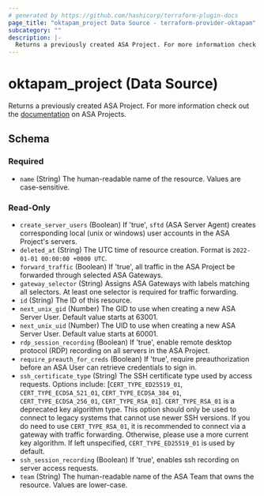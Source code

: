 ```yaml
---
# generated by https://github.com/hashicorp/terraform-plugin-docs
page_title: "oktapam_project Data Source - terraform-provider-oktapam"
subcategory: ""
description: |-
  Returns a previously created ASA Project. For more information check out the documentation https://help.okta.com/asa/en-us/Content/Topics/Adv_Server_Access/docs/setup/projects.htm on ASA Projects.
---
```


# oktapam_project (Data Source)

Returns a previously created ASA Project. For more information check out the [documentation](https://help.okta.com/asa/en-us/Content/Topics/Adv_Server_Access/docs/setup/projects.htm) on ASA Projects.



<!-- schema generated by tfplugindocs -->
## Schema

### Required

- `name` (String) The human-readable name of the resource. Values are case-sensitive.

### Read-Only

- `create_server_users` (Boolean) If 'true', `sftd` (ASA Server Agent) creates corresponding local (unix or windows) user accounts in the ASA Project's servers.
- `deleted_at` (String) The UTC time of resource creation. Format is `2022-01-01 00:00:00 +0000 UTC`.
- `forward_traffic` (Boolean) If 'true', all traffic in the ASA Project be forwarded through selected ASA Gateways.
- `gateway_selector` (String) Assigns ASA Gateways with labels matching all selectors. At least one selector is required for traffic forwarding.
- `id` (String) The ID of this resource.
- `next_unix_gid` (Number) The GID to use when creating a new ASA Server User. Default value starts at 63001.
- `next_unix_uid` (Number) The UID to use when creating a new ASA Server User. Default value starts at 60001.
- `rdp_session_recording` (Boolean) If 'true', enable remote desktop protocol (RDP) recording on all servers in the ASA Project.
- `require_preauth_for_creds` (Boolean) If 'true', require preauthorization before an ASA User can retrieve credentials to sign in.
- `ssh_certificate_type` (String) The SSH certificate type used by access requests. Options include: [`CERT_TYPE_ED25519_01`, `CERT_TYPE_ECDSA_521_01`, `CERT_TYPE_ECDSA_384_01`, `CERT_TYPE_ECDSA_256_01`, `CERT_TYPE_RSA_01`]. `CERT_TYPE_RSA_01` is a deprecated key algorithm type. This option should only be used to connect to legacy systems that cannot use newer SSH versions. If you do need to use `CERT_TYPE_RSA_01`, it is recommended to connect via a gateway with traffic forwarding. Otherwise, please use a more current key algorithm. If left unspecified, `CERT_TYPE_ED25519_01` is used by default.
- `ssh_session_recording` (Boolean) If 'true', enables ssh recording on server access requests.
- `team` (String) The human-readable name of the ASA Team that owns the resource. Values are lower-case.


